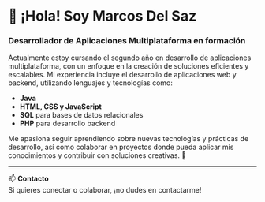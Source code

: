 # 👋 ¡Hola! Soy Marcos Del Saz

### Desarrollador de Aplicaciones Multiplataforma en formación

Actualmente estoy cursando el segundo año en desarrollo de aplicaciones multiplataforma, con un enfoque en la creación de soluciones eficientes y escalables. Mi experiencia incluye el desarrollo de aplicaciones web y backend, utilizando lenguajes y tecnologías como:

- **Java**
- **HTML, CSS y JavaScript**
- **SQL** para bases de datos relacionales
- **PHP** para desarrollo backend

Me apasiona seguir aprendiendo sobre nuevas tecnologías y prácticas de desarrollo, así como colaborar en proyectos donde pueda aplicar mis conocimientos y contribuir con soluciones creativas. 🚀

---

📫 **Contacto**  
Si quieres conectar o colaborar, ¡no dudes en contactarme!


